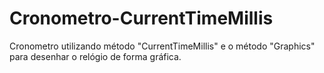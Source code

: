 # Cronometro-CurrentTimeMillis
Cronometro utilizando método "CurrentTimeMillis" e o método "Graphics" para desenhar o relógio de forma gráfica.
